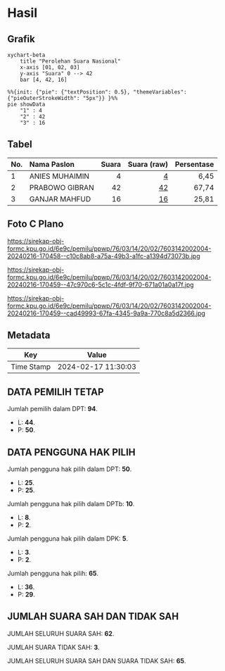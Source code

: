 # Hasil

## Grafik

```mermaid
xychart-beta
    title "Perolehan Suara Nasional"
    x-axis [01, 02, 03]
    y-axis "Suara" 0 --> 42
    bar [4, 42, 16]
```

```mermaid
%%{init: {"pie": {"textPosition": 0.5}, "themeVariables": {"pieOuterStrokeWidth": "5px"}} }%%
pie showData
    "1" : 4
    "2" : 42
    "3" : 16
```

## Tabel

| No. | Nama Paslon    | Suara | Suara (raw) | Persentase |
|:--- |:-------------- | -----:| -----------:| ----------:|
| 1   | ANIES MUHAIMIN | 4     | [4][p-1]    | 6,45       |
| 2   | PRABOWO GIBRAN | 42    | [42][p-2]   | 67,74      |
| 3   | GANJAR MAHFUD  | 16    | [16][p-3]   | 25,81      |


[p-1]: https://github.com/gigit-pemilu/pemilu-2024/blob/main/pilpres/hitung-suara/sub/76-sulawesi-barat/sub/03-mamasa/sub/14-tawalian/sub/2002-tawalian-timur/sub/004-tps/sub/paslon-1.txt
[p-2]: https://github.com/gigit-pemilu/pemilu-2024/blob/main/pilpres/hitung-suara/sub/76-sulawesi-barat/sub/03-mamasa/sub/14-tawalian/sub/2002-tawalian-timur/sub/004-tps/sub/paslon-2.txt
[p-3]: https://github.com/gigit-pemilu/pemilu-2024/blob/main/pilpres/hitung-suara/sub/76-sulawesi-barat/sub/03-mamasa/sub/14-tawalian/sub/2002-tawalian-timur/sub/004-tps/sub/paslon-3.txt

## Foto C Plano

https://sirekap-obj-formc.kpu.go.id/6e9c/pemilu/ppwp/76/03/14/20/02/7603142002004-20240216-170458--c10c8ab8-a75a-49b3-a1fc-a1394d73073b.jpg

https://sirekap-obj-formc.kpu.go.id/6e9c/pemilu/ppwp/76/03/14/20/02/7603142002004-20240216-170459--47c970c6-5c1c-4fdf-9f70-671a01a0a17f.jpg

https://sirekap-obj-formc.kpu.go.id/6e9c/pemilu/ppwp/76/03/14/20/02/7603142002004-20240216-170459--cad49993-67fa-4345-9a9a-770c8a5d2366.jpg


## Metadata

| Key        | Value               |
| ---------- | ------------------- |
| Time Stamp | 2024-02-17 11:30:03 |


## DATA PEMILIH TETAP

Jumlah pemilih dalam DPT: **94**.
 * L: **44**.
 * P: **50**.

## DATA PENGGUNA HAK PILIH

Jumlah pengguna hak pilih dalam DPT: **50**.
 * L: **25**.
 * P: **25**.

Jumlah pengguna hak pilih dalam DPTb: **10**.
 * L: **8**.
 * P: **2**.

Jumlah pengguna hak pilih dalam DPK: **5**.
 * L: **3**.
 * P: **2**.

Jumlah pengguna hak pilih: **65**.
 * L: **36**.
 * P: **29**.

## JUMLAH SUARA SAH DAN TIDAK SAH

JUMLAH SELURUH SUARA SAH: **62**.

JUMLAH SUARA TIDAK SAH: **3**.

JUMLAH SELURUH SUARA SAH DAN SUARA TIDAK SAH: **65**.


